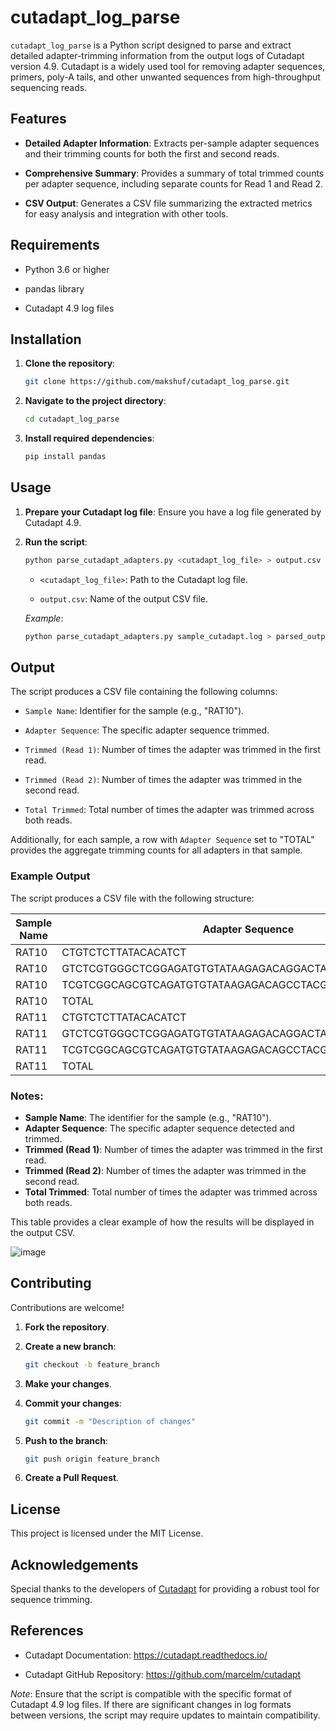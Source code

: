 # cutadapt_log_parse

`cutadapt_log_parse` is a Python script designed to parse and extract detailed adapter-trimming information from the output logs of Cutadapt version 4.9. Cutadapt is a widely used tool for removing adapter sequences, primers, poly-A tails, and other unwanted sequences from high-throughput sequencing reads.

## Features

- **Detailed Adapter Information**: Extracts per-sample adapter sequences and their trimming counts for both the first and second reads.

- **Comprehensive Summary**: Provides a summary of total trimmed counts per adapter sequence, including separate counts for Read 1 and Read 2.

- **CSV Output**: Generates a CSV file summarizing the extracted metrics for easy analysis and integration with other tools.

## Requirements

- Python 3.6 or higher

- pandas library

- Cutadapt 4.9 log files

## Installation

1. **Clone the repository**:

   ```bash
   git clone https://github.com/makshuf/cutadapt_log_parse.git
   ```

2. **Navigate to the project directory**:

   ```bash
   cd cutadapt_log_parse
   ```

3. **Install required dependencies**:

   ```bash
   pip install pandas
   ```

## Usage

1. **Prepare your Cutadapt log file**: Ensure you have a log file generated by Cutadapt 4.9.

2. **Run the script**:

   ```bash
   python parse_cutadapt_adapters.py <cutadapt_log_file> > output.csv
   ```

   - `<cutadapt_log_file>`: Path to the Cutadapt log file.

   - `output.csv`: Name of the output CSV file.

   *Example*:

   ```bash
   python parse_cutadapt_adapters.py sample_cutadapt.log > parsed_output.csv
   ```

## Output

The script produces a CSV file containing the following columns:

- `Sample Name`: Identifier for the sample (e.g., "RAT10").

- `Adapter Sequence`: The specific adapter sequence trimmed.

- `Trimmed (Read 1)`: Number of times the adapter was trimmed in the first read.

- `Trimmed (Read 2)`: Number of times the adapter was trimmed in the second read.

- `Total Trimmed`: Total number of times the adapter was trimmed across both reads.

Additionally, for each sample, a row with `Adapter Sequence` set to "TOTAL" provides the aggregate trimming counts for all adapters in that sample.

### Example Output

The script produces a CSV file with the following structure:

| Sample Name | Adapter Sequence                                             | Trimmed (Read 1) | Trimmed (Read 2) | Total Trimmed |
|-------------|-------------------------------------------------------------|------------------|------------------|---------------|
| RAT10       | CTGTCTCTTATACACATCT                                          | 410              | 725              | 1135          |
| RAT10       | GTCTCGTGGGCTCGGAGATGTGTATAAGAGACAGGACTACHVGGGTATCTAATCC      | 0                | 1121285          | 1121285       |
| RAT10       | TCGTCGGCAGCGTCAGATGTGTATAAGAGACAGCCTACGGGNGGCWGCAG           | 1238691          | 0                | 1238691       |
| RAT10       | TOTAL                                                       | 1239101          | 1122010          | 2361111       |
| RAT11       | CTGTCTCTTATACACATCT                                          | 347              | 731              | 1078          |
| RAT11       | GTCTCGTGGGCTCGGAGATGTGTATAAGAGACAGGACTACHVGGGTATCTAATCC      | 0                | 1112011          | 1112011       |
| RAT11       | TCGTCGGCAGCGTCAGATGTGTATAAGAGACAGCCTACGGGNGGCWGCAG           | 1205605          | 0                | 1205605       |
| RAT11       | TOTAL                                                       | 1205952          | 1112742          | 2318694       |

### Notes:
- **Sample Name**: The identifier for the sample (e.g., "RAT10").
- **Adapter Sequence**: The specific adapter sequence detected and trimmed.
- **Trimmed (Read 1)**: Number of times the adapter was trimmed in the first read.
- **Trimmed (Read 2)**: Number of times the adapter was trimmed in the second read.
- **Total Trimmed**: Total number of times the adapter was trimmed across both reads.

This table provides a clear example of how the results will be displayed in the output CSV.

![image](https://github.com/user-attachments/assets/fe09db68-a8ad-43fa-95fe-b045ba905c82)


## Contributing

Contributions are welcome!

1. **Fork the repository**.

2. **Create a new branch**:

   ```bash
   git checkout -b feature_branch
   ```

3. **Make your changes**.

4. **Commit your changes**:

   ```bash
   git commit -m "Description of changes"
   ```

5. **Push to the branch**:

   ```bash
   git push origin feature_branch
   ```

6. **Create a Pull Request**.

## License

This project is licensed under the MIT License.

## Acknowledgements

Special thanks to the developers of [Cutadapt](https://cutadapt.readthedocs.io/) for providing a robust tool for sequence trimming.

## References

- Cutadapt Documentation: https://cutadapt.readthedocs.io/

- Cutadapt GitHub Repository: https://github.com/marcelm/cutadapt

*Note*: Ensure that the script is compatible with the specific format of Cutadapt 4.9 log files. If there are significant changes in log formats between versions, the script may require updates to maintain compatibility.
